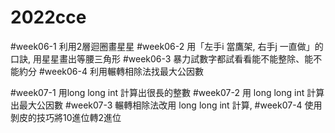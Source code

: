 # 2022cce

#week06-1 利用2層迴圈畫星星
#week06-2 用「左手i 當鷹架, 右手j 一直做」的口訣, 用星星畫出等腰三角形
#week06-3 暴力試數字都試看看能不能整除、能不能約分
#week06-4 利用輾轉相除法找最大公因數

#week07-1 用long long int 計算出很長的整數
#week07-2 用 long long int 計算出最大公因數
#week07-3 輾轉相除法改用 long long int 計算,
#week07-4 使用剝皮的技巧將10進位轉2進位
